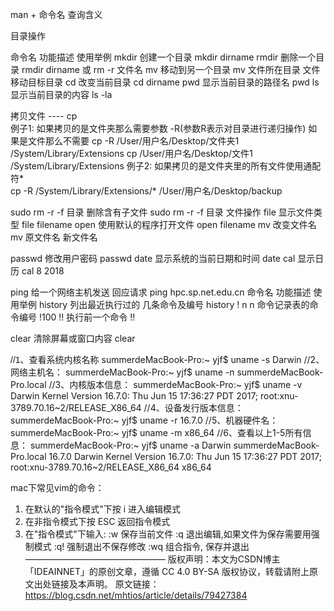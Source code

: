 man + 命令名  查询含义

目录操作

命令名	功能描述	使用举例
mkdir	创建一个目录	mkdir dirname
rmdir	删除一个目录	rmdir dirname 或 rm -r 文件名
mv	移动到另一个目录	mv 文件所在目录 文件移动目标目录
cd	改变当前目录	cd dirname
pwd	显示当前目录的路径名	pwd
ls	显示当前目录的内容	ls -la
 	 	 
拷贝文件   ----    cp                   
例子1:  如果拷贝的是文件夹那么需要参数 -R(参数R表示对目录进行递归操作) 如果是文件那么不需要
          cp -R /User/用户名/Desktop/文件夹1  /System/Library/Extensions
          cp /User/用户名/Desktop/文件1  /System/Library/Extensions
例子2:  如果拷贝的是文件夹里的所有文件使用通配符*           
          cp -R /System/Library/Extensions/*   /User/用户名/Desktop/backup 

sudo rm -r -f 目录	删除含有子文件	sudo rm -r -f 目录
文件操作
file	显示文件类型	file filename
open	使用默认的程序打开文件	open filename
mv	改变文件名	
mv 原文件名 新文件名

passwd
修改用户密码
passwd
date	显示系统的当前日期和时间	date
cal	显示日历	cal 8 2018

ping	给一个网络主机发送 回应请求	ping hpc.sp.net.edu.cn
命令名	功能描述	使用举例
history	列出最近执行过的 几条命令及编号	history
! n
n  命令记录表的命令编号
!100
!!	执行前一个命令	!!

clear	清除屏幕或窗口内容	clear

<span style="font-family:Arial, Verdana, sans-serif;font-size:14px;text-align:left;">//1、查看系统内核名称</span>
summerdeMacBook-Pro:~ yjf$ uname -s
Darwin
//2、网络主机名：
summerdeMacBook-Pro:~ yjf$ uname -n
summerdeMacBook-Pro.local
//3、内核版本信息：
summerdeMacBook-Pro:~ yjf$ uname -v
Darwin Kernel Version 16.7.0: Thu Jun 15 17:36:27 PDT 2017; root:xnu-3789.70.16~2/RELEASE_X86_64
//4、设备发行版本信息：
summerdeMacBook-Pro:~ yjf$ uname -r
16.7.0
//5、机器硬件名：
summerdeMacBook-Pro:~ yjf$ uname -m
x86_64
//6、查看以上1-5所有信息：
summerdeMacBook-Pro:~ yjf$ uname -a
Darwin summerdeMacBook-Pro.local 16.7.0 Darwin Kernel Version 16.7.0: Thu Jun 15 17:36:27 PDT 2017; root:xnu-3789.70.16~2/RELEASE_X86_64 x86_64





mac下常见vim的命令： 
1. 在默认的"指令模式"下按 i 进入编辑模式 
2. 在非指令模式下按 ESC 返回指令模式 
3. 在"指令模式"下输入: 
:w 保存当前文件 
:q 退出编辑,如果文件为保存需要用强制模式 
:q! 强制退出不保存修改 
:wq 组合指令, 保存并退出 
————————————————
版权声明：本文为CSDN博主「IDEAINNET」的原创文章，遵循 CC 4.0 BY-SA 版权协议，转载请附上原文出处链接及本声明。
原文链接：https://blog.csdn.net/mhtios/article/details/79427384